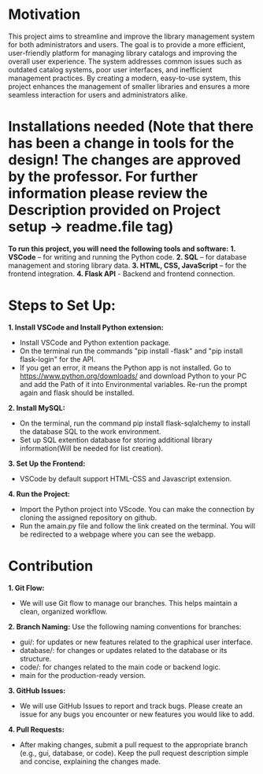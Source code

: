 # Motivation 
This project aims to streamline and improve the library management system for both administrators and users. The goal is to provide a more efficient, user-friendly platform for managing library catalogs and improving the overall user experience. The system addresses common issues such as outdated catalog systems, poor user interfaces, and inefficient management practices. By creating a modern, easy-to-use system, this project enhances the management of smaller libraries and ensures a more seamless interaction for users and administrators alike.


# Installations needed (Note that there has been a change in tools for the design! The changes are approved by the professor. For further information please review the Description provided on Project setup -> readme.file tag)
**To run this project, you will need the following tools and software:** 
**1. VSCode** – for writing and running the Python code.
**2. SQL** – for database management and storing library data.
**3. HTML, CSS, JavaScript** – for the frontend integration.
**4. Flask API** - Backend and frontend connection.

   
# Steps to Set Up:
**1. Install VSCode and Install Python extension:**
- Install VSCode and Python extention package.
- On the terminal run the commands "pip install -flask" and "pip install flask-login" for the API.
- If you get an error, it means the Python app is not installed. Go to https://www.python.org/downloads/ and download Python to your PC and add the Path of it into Environmental variables. Re-run the prompt again and flask should be installed.
 
**2. Install MySQL:**
- On the terminal, run the command pip install flask-sqlalchemy to install the database SQL to the work environment.
- Set up SQL extention database for storing additional library information(Will be needed for list creation).

**3. Set Up the Frontend:**
- VSCode by default support HTML-CSS and Javascript extension.

**4. Run the Project:**
- Import the Python project into VScode. You can make the connection by cloning the assigned repository on github.
- Run the amain.py file and follow the link created on the terminal. You will be redirected to a webpage where you can see the webapp.

# Contribution 
**1. Git Flow:**
- We will use Git flow to manage our branches. This helps maintain a clean, organized workflow.

**2. Branch Naming:**
Use the following naming conventions for branches:
- gui/<feature-name>:  for updates or new features related to the graphical user interface.
- database/<feature-name>: for changes or updates related to the database or its structure.
- code/<feature-name>:  for changes related to the main code or backend logic.
- main for the production-ready version.
   
**3. GitHub Issues:**
- We will use GitHub Issues to report and track bugs. Please create an issue for any bugs you encounter or new features you would like to add.

**4. Pull Requests:**
- After making changes, submit a pull request to the appropriate branch (e.g., gui, database, or code). Keep the pull request description simple and concise, explaining the changes made.


